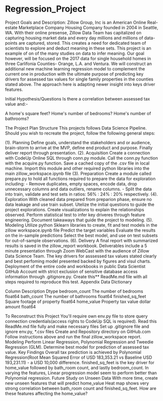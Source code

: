 # Regression_Project

Project Goals and Description:
Zillow Group, Inc is an American Online Real-estate Marketplace Company Housing Company founded in 2004 in Seattle, WA. With their online presense, Zillow Data Team has capitalized on capturing housing market data and every day millions and millions of data-points are captured, stored. This creates a need for dedicated team of scientists to explore and deduct meaning in these sets. This project is an example of on of the many studies on data to infer meaning. Our goal however, will be focused on the 2017 data for single household homes in three Carlifonia Counties- Orange, L.A. and Ventura. We will construct an additional new machine learning regression model to complement the current one in production with the ultimate purpose of predicting key drivers for assessed tax values for single family properties in the counties stated above. The approach here is adapting newer insight into keys driver features.

Initial Hypothesis/Questions
Is there a correlation between assessed tax value and:-

A home's square feet?
Home's number of bedrooms?
Home's number of bathrooms?

The Project Plan Structure
This projects follows Data Science Pipeline. Should you wish to recreate the project, follow the following general steps:

(1). Planning
Define goals, understand the stakeholders and or audience, brain-storm to arrive at the MVP, define end product and purpose. Finally deliver report through presentation.
(2). Acquisition
Create a connection with CodeUp Online SQL through conn.py module.
Call the conn.py function with the acquire.py function.
Save a cached copy of the .csv file in local machine.
Import this module and other required python libraries into the main zillow_workspace.ipynb file
(3). Preparation
Create a module called prepare.py to hold all functions required to prepare the data for exploration including: - Remove duplicates, empty spaces, encode data, drop unnecessary columns and data outliers, rename columns. - Split the data into train, validate and test sets in ratios: 56% : 24% : 20% respectively.
(4). Exploration
With cleaned data prepared from preparion phase, ensure no data leakage and use train subset.
Utelize the initial questions to guide the project explorations.
Create visualizations to explain the relationships observed.
Perform statistical test to infer key driveres through feature engineering.
Document takeaways that guide the project to modeling.
(5). Modeling
Utilize python Sklearn libraries to create, fit and test models in the zillow workspace.ipynb file
Predict the target variables
Evaluate the results on the in-sample predictions
Select the best model, and use on test subsets for out-of-sample observations.
(6). Delivery
A final report with summarized results is saved in the zillow_report workbook.
Deliverables include a 5 minute presentation through Zoom WebCast with the audience of Zillow Data Science Team.
The key drivers for asssessed tax values stated clearly and best perfoming model presented backed by figures and visul charts.
Deployment of the entire code and workbooks in public Data Scientist GitHub Account with strict exclusion of sensitive database access information through .gitignore.py.
Create this** ReadMe.md file with all steps required to reproduce this test.
Appendix
Data Dictionary

Column	Description	Dtype
bedroom_count	The number of bedrooms	float64
bath_count	The number of bathrooms	float64
finished_sq_feet	Square footage of property	float64
home_value	Property tax value dollar amount	float64

To Reconstruct this Project
You'll require own env.py file to store query connection credentials(access rights to CodeUp SQL is required).
Read this ReadMe.md file fully and make necessary files
Set up .gitignore file and ignore env.py, *.csv files
Create and Repository directory on GitHub.com
Follow instructions above and run the final zillow_workspace report.
Modeling
Perform Linear Regression, Polynomial Regression and Tweedie Regression (GLM).
Determine best model for prediction of assessed tax value.
Key Findings
Overall tax prediction is achieved by Polynomial Regression(Root Mean Squared Error of USD 183,353.21 vs Baseline USD 193,231.11) - a USD 10,000 difference.
finished_sq_feet is the key driver for home_value followed by bath_room count, and lastly bedroom_count.
In varying the features, Linear progression model seem to perform better than Polynomial regression.
Future Study on Unseen Data
With more time, create new unseen features that will predict home_value
Heat map shows very strong correlation between bath_room count and finished_sq_feet. How are these features affecting the home_value?
